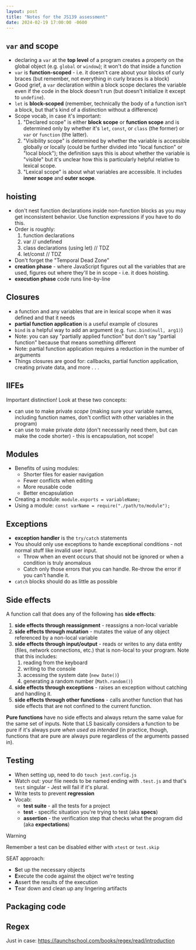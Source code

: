 ```yaml
---
layout: post
title: "Notes for the JS139 assessment"
date: 2024-02-19 17:00:00 -0600
---
```


## `var` and **scope**

- declaring a `var` at the **top level** of a program creates a property on the
  global object (e.g. `global` or `window`); it won't do that inside a function
- `var` is **function-scoped** - i.e. it doesn't care about your blocks of curly
  braces (but remember, not everything in curly braces is a block)
- Good grief, a `var` declaration within a block scope declares the variable
  even if the code in the block doesn't run (but doesn't initialize it except to
  `undefine`).
- `let` is **block-scoped** (remember, technically the body of a function isn't
  a block, but that's kind of a distinction without a difference)
- Scope vocab, in case it's important:
  1. "Declared scope" is either **block scope** or **function scope** and is
     determined only by whether it's `let`, `const`, or `class` (the former) or
     `var` or `function` (the latter).
  2. "Visibility scope" is determined by whether the variable is accessible
     globally or locally (could be further divided into "local function" or
     "local block"); the definition says this is about whether the variable is
     "visible" but it's unclear how this is particularly helpful relative to
     lexical scope.
  3. "Lexical scope" is about what variables are accessible. It includes **inner
     scope** and **outer scope**.

## hoisting

- don't nest function declarations inside non-function blocks as you may get
  inconsistent behavior. Use function expressions if you have to do this.
- Order is roughly:
  1. function declarations
  2. var // undefined
  3. class declarations (using let) // TDZ
  4. let/const // TDZ
- Don't forget the "Temporal Dead Zone"
- **creation phase** - where JavaScript figures out all the variables that are
  used, figures out where they'll be in scope - i.e. it does hoisting.
- **execution phase** code runs line-by-line

## Closures

- a function and any variables that are in lexical scope when it was defined and
  that it needs
- **partial function application** is a useful example of closures
- `bind` is a helpful way to add an argument (e.g. `func.bind(null, arg1)`)
- Note: you can say "partially applied function" but don't say "partial
  function" because that means something different
- Note: partial function application requires a reduction in the number of
  arguments
- Things closures are good for: callbacks, partial function application,
  creating private data, and more . . .

## IIFEs

Important distinction! Look at these two concepts:

- can use to make private _scope_ (making sure your variable names, including
  function names, don't conflict with other variables in the program)
- can use to make private _data_ (don't necessarily need them, but can make the
  code shorter) - this is encapsulation, not scope!

## Modules

- Benefits of using modules:
  - Shorter files for easier navigation
  - Fewer conflicts when editing
  - More reusable code
  - Better encapsulation
- Creating a module: `module.exports = variableName;`
- Using a module: `const varName = require("./path/to/module");`

## Exceptions

- **exception handler** is the `try/catch` statements
- You should only use exceptions to hande exceptional conditions - not normal
  stuff like invalid user input.
  - Throw when an event occurs that should not be ignored or when a condition is
    truly anomalous
  - Catch only those errors that you can handle. Re-throw the error if you can't
    handle it.
- `catch` blocks should do as little as possible

## Side effects

A function call that does any of the following has **side effects**:

1. **side effects through reassignment** - reassigns a non-local variable
2. **side effects through mutation** - mutates the value of any object
   referenced by a non-local variable
3. **side effects through input/output** - reads or writes to any data entity
   (files, network connections, etc.) that is non-local to your program. Note
   that this includes:
   1. reading from the keyboard
   2. writing to the console
   3. accessing the system date (`new Date()`)
   4. generating a random number (`Math.random()`)
4. **side effects through exceptions** - raises an exception without catching
   and handling it.
5. **side effects through other functions** - calls another function that has
   side effects that are not confined to the current function.

**Pure functions** have no side effects and always return the same value for the
same set of inputs. Note that LS basically considers a function to be pure if
it's always pure _when used as intended_ (in practice, though, functions that
are pure are always pure regardless of the arguments passed in).

## Testing

- When setting up, need to do `touch jest.config.js`
- Watch out: your file needs to be named ending with `.test.js` and that's
  `test` singular - Jest will fail if it's plural.
- Write tests to prevent **regression**
- Vocab:
  - **test suite** - all the tests for a project
  - **test** - specific situation you're trying to test (aka **specs**)
  - **assertion** - the verification step that checks what the program did (aka
    **expectations**)

> [!WARNING]
> Remember a test can be disabled either with `xtest` or `test.skip`

SEAT approach:
- **S**et up the necessary objects
- **E**xecute the code against the object we're testing
- **A**ssert the results of the execution
- **T**ear down and clean up any lingering artifacts

## Packaging code

## Regex

Just in case: https://launchschool.com/books/regex/read/introduction
